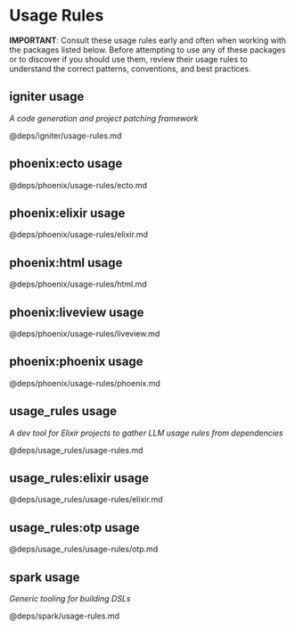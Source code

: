 <!-- usage-rules-start -->
<!-- usage-rules-header -->
# Usage Rules

**IMPORTANT**: Consult these usage rules early and often when working with the packages listed below. 
Before attempting to use any of these packages or to discover if you should use them, review their 
usage rules to understand the correct patterns, conventions, and best practices.
<!-- usage-rules-header-end -->

<!-- igniter-start -->
## igniter usage
_A code generation and project patching framework_

@deps/igniter/usage-rules.md
<!-- igniter-end -->
<!-- phoenix:ecto-start -->
## phoenix:ecto usage
@deps/phoenix/usage-rules/ecto.md
<!-- phoenix:ecto-end -->
<!-- phoenix:elixir-start -->
## phoenix:elixir usage
@deps/phoenix/usage-rules/elixir.md
<!-- phoenix:elixir-end -->
<!-- phoenix:html-start -->
## phoenix:html usage
@deps/phoenix/usage-rules/html.md
<!-- phoenix:html-end -->
<!-- phoenix:liveview-start -->
## phoenix:liveview usage
@deps/phoenix/usage-rules/liveview.md
<!-- phoenix:liveview-end -->
<!-- phoenix:phoenix-start -->
## phoenix:phoenix usage
@deps/phoenix/usage-rules/phoenix.md
<!-- phoenix:phoenix-end -->
<!-- usage_rules-start -->
## usage_rules usage
_A dev tool for Elixir projects to gather LLM usage rules from dependencies_

@deps/usage_rules/usage-rules.md
<!-- usage_rules-end -->
<!-- usage_rules:elixir-start -->
## usage_rules:elixir usage
@deps/usage_rules/usage-rules/elixir.md
<!-- usage_rules:elixir-end -->
<!-- usage_rules:otp-start -->
## usage_rules:otp usage
@deps/usage_rules/usage-rules/otp.md
<!-- usage_rules:otp-end -->
<!-- spark-start -->
## spark usage
_Generic tooling for building DSLs_

@deps/spark/usage-rules.md
<!-- spark-end -->
<!-- usage-rules-end -->
